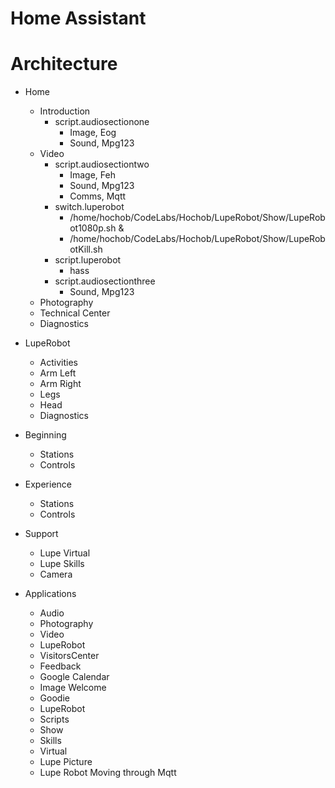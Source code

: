 # Home Assistant

# Architecture

- Home
  - Introduction
    - script.audiosectionone
      - Image, Eog
      - Sound, Mpg123
  - Video
    - script.audiosectiontwo
      - Image, Feh
      - Sound, Mpg123
      - Comms, Mqtt
    - switch.luperobot
      - /home/hochob/CodeLabs/Hochob/LupeRobot/Show/LupeRobot1080p.sh &
      - /home/hochob/CodeLabs/Hochob/LupeRobot/Show/LupeRobotKill.sh
    - script.luperobot
      - hass
    - script.audiosectionthree
      - Sound, Mpg123
  - Photography
  - Technical Center
  - Diagnostics
- LupeRobot
  - Activities
  - Arm Left
  - Arm Right
  - Legs
  - Head
  - Diagnostics
- Beginning
  - Stations
  - Controls
- Experience
  - Stations
  - Controls
- Support
  - Lupe Virtual
  - Lupe Skills
  - Camera

- Applications
  - Audio
  - Photography
  - Video
  - LupeRobot
  - VisitorsCenter
  - Feedback
  - Google Calendar
  - Image Welcome
  - Goodie
  - LupeRobot
  - Scripts
  - Show
  - Skills
  - Virtual
  - Lupe Picture
  - Lupe Robot Moving through Mqtt